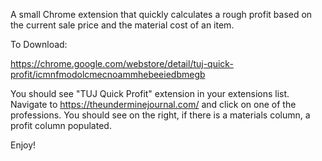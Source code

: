 A small Chrome extension that quickly calculates a rough profit based on the current sale price and the material cost of an item.

To Download:

https://chrome.google.com/webstore/detail/tuj-quick-profit/icmnfmodolcmecnoammhebeeiedbmegb

You should see "TUJ Quick Profit" extension in your extensions list. Navigate to https://theunderminejournal.com/ and click on one of the professions. You should see on the right, if there is a materials column, a profit column populated.

Enjoy!
